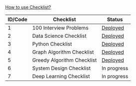 
[How to use Checklist?](https://iq.opengenus.org/use-checklist/)

| ID/Code | Checklist | Status |
|---|---|---|
| 1 | 100 Interview Problems | [Deployed](https://iq.opengenus.org/100-interview-problems/) |
| 2 | Data Science Checklist | [Deployed](https://iq.opengenus.org/data-science-checklist/) |
| 3 | Python Checklist | [Deployed](https://iq.opengenus.org/python-checklist/) |
| 4 | Graph Algorithm Checklist | [Deployed](https://iq.opengenus.org/graph-algorithms-checklist/) |
| 5 | Greedy Algorithm Checklist | [Deployed](https://iq.opengenus.org/greedy-algorithms-checklist/) |
| 6 | System Design Checklist | In progress |
| 7 | Deep Learning Checklist | In progress |

